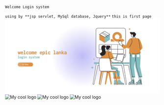 `Welcome Login system`

`using by
    **jsp servlet,
    MySql database,
    Jquery**`
`this is first page`
<img src="https://github.com/Hasintha-git/epic-login-system/blob/main/web/assests/project_img/1.png" alt="My cool logo"/>
<img src="/assests/project_img/2.png" alt="My cool logo"/>
<img src="/assests/project_img/3.png" alt="My cool logo"/>
<img src="/assests/project_img/4.png" alt="My cool logo"/>

 
